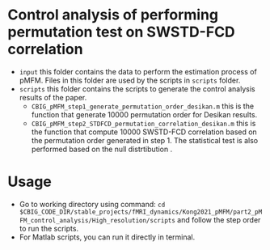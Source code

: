 # Control analysis of performing permutation test on SWSTD-FCD correlation
* `input` this folder contains the data to perform the estimation process of pMFM. Files in this folder are used by the scripts in `scripts` folder.
* `scripts` this folder contains the scripts to generate the control analysis results of the paper. 
    * `CBIG_pMFM_step1_generate_permutation_order_desikan.m` this is the function that generate 10000 permutation order for Desikan results.
    * `CBIG_pMFM_step2_STDFCD_permutation_correlation_desikan.m` this is the function that compute 10000 SWSTD-FCD correlation based on the permutation order generated in step 1. The statistical test is also performed based on the null distrtibution .


# Usage
* Go to working directory using command: `cd $CBIG_CODE_DIR/stable_projects/fMRI_dynamics/Kong2021_pMFM/part2_pMFM_control_analysis/High_resolution/scripts` and follow the step order to run the scripts.
* For Matlab scripts, you can run it directly in terminal.